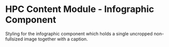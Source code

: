 HPC Content Module - Infographic Component
======================================================

Styling for the infographic component which holds a single uncropped
non-fullsized image together with a caption.
